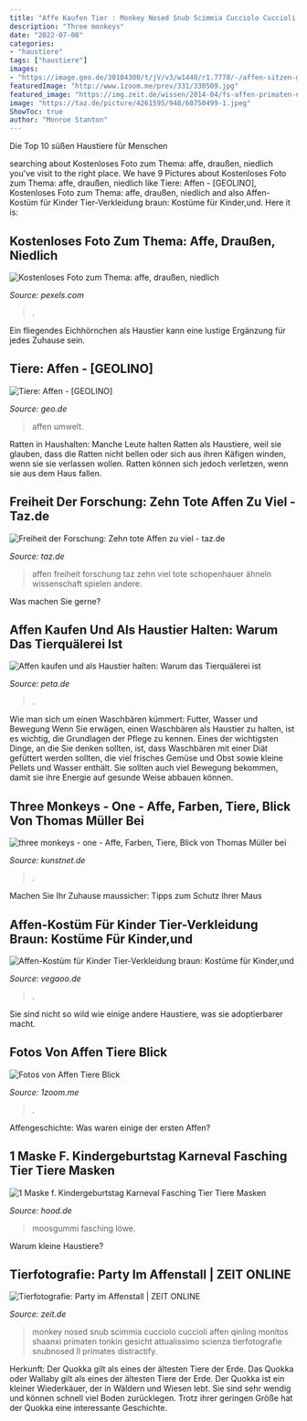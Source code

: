 ```yaml
---
title: "Affe Kaufen Tier : Monkey Nosed Snub Scimmia Cucciolo Cuccioli Affen Qinling Monitos Shaanxi Primaten Tonkin Gesicht Attualissimo Scienza Tierfotografie Snubnosed Ll Primates Distractify"
description: "Three monkeys"
date: "2022-07-08"
categories:
- "haustiere"
tags: ["haustiere"]
images:
- "https://image.geo.de/30104300/t/jV/v3/w1440/r1.7778/-/affen-sitzen-gemeinsam-auf-einem-ast-redewendung-darwin-monkeys-uncle-c-6560224-jpg--57900-.jpg"
featuredImage: "http://www.1zoom.me/prev/331/330509.jpg"
featured_image: "https://img.zeit.de/wissen/2014-04/fs-affen-primaten-natur-bilder/06-p167_16118.jpg/imagegroup/original"
image: "https://taz.de/picture/4261595/948/60750499-1.jpeg"
ShowToc: true
author: "Monroe Stanton"
---
```



Die Top 10 süßen Haustiere für Menschen

	

		
searching about Kostenloses Foto zum Thema: affe, draußen, niedlich you've visit to the right place. We have 9 Pictures about Kostenloses Foto zum Thema: affe, draußen, niedlich like Tiere: Affen - [GEOLINO], Kostenloses Foto zum Thema: affe, draußen, niedlich and also Affen-Kostüm für Kinder Tier-Verkleidung braun: Kostüme für Kinder,und. Here it is:
		
    
## Kostenloses Foto Zum Thema: Affe, Draußen, Niedlich

<img loading=lazy src="https://images.pexels.com/photos/1142996/pexels-photo-1142996.jpeg?cs=srgb&amp;dl=tier-pelz-affe-1142996.jpg&amp;fm=jpg" onerror="this.onerror=null;this.src='https://tse4.mm.bing.net/th?id=OIP.oUzP2B3g3-cbUNI6PShnPwHaKl&amp;pid=15.1';" alt="Kostenloses Foto zum Thema: affe, draußen, niedlich">

_Source: pexels.com_

>. 

	

Ein fliegendes Eichhörnchen als Haustier kann eine lustige Ergänzung für jedes Zuhause sein.

    
## Tiere: Affen - [GEOLINO]

<img loading=lazy src="https://image.geo.de/30104300/t/jV/v3/w1440/r1.7778/-/affen-sitzen-gemeinsam-auf-einem-ast-redewendung-darwin-monkeys-uncle-c-6560224-jpg--57900-.jpg" onerror="this.onerror=null;this.src='https://tse2.mm.bing.net/th?id=OIP.BQfhIExfXUmkjY986FUusgHaEK&amp;pid=15.1';" alt="Tiere: Affen - [GEOLINO]">

_Source: geo.de_

>affen umwelt. 

	

Ratten in Haushalten: Manche Leute halten Ratten als Haustiere, weil sie glauben, dass die Ratten nicht bellen oder sich aus ihren Käfigen winden, wenn sie sie verlassen wollen. Ratten können sich jedoch verletzen, wenn sie aus dem Haus fallen.

    
## Freiheit Der Forschung: Zehn Tote Affen Zu Viel - Taz.de

<img loading=lazy src="https://taz.de/picture/4261595/948/60750499-1.jpeg" onerror="this.onerror=null;this.src='https://tse4.mm.bing.net/th?id=OIP.jjgk8dcKGKfKeEJ6-SdY7AHaDt&amp;pid=15.1';" alt="Freiheit der Forschung: Zehn tote Affen zu viel - taz.de">

_Source: taz.de_

>affen freiheit forschung taz zehn viel tote schopenhauer ähneln wissenschaft spielen andere. 

	

Was machen Sie gerne?

    
## Affen Kaufen Und Als Haustier Halten: Warum Das Tierquälerei Ist

<img loading=lazy src="https://www.peta.de/wp-content/uploads/2020/12/2020-09-Affe-Gucci-1276-c-PETA-D-1024x683.jpg" onerror="this.onerror=null;this.src='https://tse4.mm.bing.net/th?id=OIP.sH2xgFNSQapfwlrko3inCAHaE8&amp;pid=15.1';" alt="Affen kaufen und als Haustier halten: Warum das Tierquälerei ist">

_Source: peta.de_

>. 

	

Wie man sich um einen Waschbären kümmert: Futter, Wasser und Bewegung
Wenn Sie erwägen, einen Waschbären als Haustier zu halten, ist es wichtig, die Grundlagen der Pflege zu kennen. Eines der wichtigsten Dinge, an die Sie denken sollten, ist, dass Waschbären mit einer Diät gefüttert werden sollten, die viel frisches Gemüse und Obst sowie kleine Pellets und Wasser enthält. Sie sollten auch viel Bewegung bekommen, damit sie ihre Energie auf gesunde Weise abbauen können.

    
## Three Monkeys - One - Affe, Farben, Tiere, Blick Von Thomas Müller Bei

<img loading=lazy src="https://www.kunstnet.de/w2/19594/gross_three-monkeys-one.JPG" onerror="this.onerror=null;this.src='https://tse4.mm.bing.net/th?id=OIP.bgmzrGvUW8jWMbaMq-JZxAHaHU&amp;pid=15.1';" alt="three monkeys - one - Affe, Farben, Tiere, Blick von Thomas Müller bei">

_Source: kunstnet.de_

>. 

	

Machen Sie Ihr Zuhause maussicher: Tipps zum Schutz Ihrer Maus

    
## Affen-Kostüm Für Kinder Tier-Verkleidung Braun: Kostüme Für Kinder,und

<img loading=lazy src="https://cdn.vegaoo.de/images/rep_art/gra/325/9/325945/affen-kostum-fur-kinder-tier-verkleidung-braun.jpeg" onerror="this.onerror=null;this.src='https://tse2.mm.bing.net/th?id=OIP.NiwDbRjIBGxd9Mo4ThIdrwHaJm&amp;pid=15.1';" alt="Affen-Kostüm für Kinder Tier-Verkleidung braun: Kostüme für Kinder,und">

_Source: vegaoo.de_

>. 

	

Sie sind nicht so wild wie einige andere Haustiere, was sie adoptierbarer macht.

    
## Fotos Von Affen Tiere Blick

<img loading=lazy src="http://www.1zoom.me/prev/331/330509.jpg" onerror="this.onerror=null;this.src='https://tse3.mm.bing.net/th?id=OIP.4Gxp0YmhhqEdLwcpCJzeZQE8DF&amp;pid=15.1';" alt="Fotos von Affen Tiere Blick">

_Source: 1zoom.me_

>. 

	

Affengeschichte: Was waren einige der ersten Affen?

    
## 1 Maske F. Kindergeburtstag Karneval Fasching Tier Tiere Masken

<img loading=lazy src="https://i.hood.de/fit-in/850x500/images/8017/80171880.jpg" onerror="this.onerror=null;this.src='https://tse1.mm.bing.net/th?id=OIP.JyhdD6WjMHJ3ujeXJ209BQHaFj&amp;pid=15.1';" alt="1 Maske f. Kindergeburtstag Karneval Fasching Tier Tiere Masken">

_Source: hood.de_

>moosgummi fasching löwe. 

	

Warum kleine Haustiere?

    
## Tierfotografie: Party Im Affenstall | ZEIT ONLINE

<img loading=lazy src="https://img.zeit.de/wissen/2014-04/fs-affen-primaten-natur-bilder/06-p167_16118.jpg/imagegroup/original" onerror="this.onerror=null;this.src='https://tse2.mm.bing.net/th?id=OIP._wOTrN2qDNeDpz56IieLGgHaLI&amp;pid=15.1';" alt="Tierfotografie: Party im Affenstall | ZEIT ONLINE">

_Source: zeit.de_

>monkey nosed snub scimmia cucciolo cuccioli affen qinling monitos shaanxi primaten tonkin gesicht attualissimo scienza tierfotografie snubnosed ll primates distractify. 

	

Herkunft: Der Quokka gilt als eines der ältesten Tiere der Erde.
Das Quokka oder Wallaby gilt als eines der ältesten Tiere der Erde. Der Quokka ist ein kleiner Wiederkäuer, der in Wäldern und Wiesen lebt. Sie sind sehr wendig und können schnell viel Boden zurücklegen. Trotz ihrer geringen Größe hat der Quokka eine interessante Geschichte.

